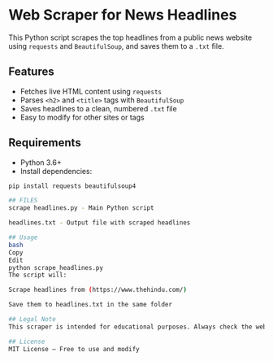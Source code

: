 #  Web Scraper for News Headlines

This Python script scrapes the top headlines from a public news website using `requests` and `BeautifulSoup`, and saves them to a `.txt` file.

##  Features

- Fetches live HTML content using `requests`
- Parses `<h2>` and `<title>` tags with `BeautifulSoup`
- Saves headlines to a clean, numbered `.txt` file
- Easy to modify for other sites or tags

##  Requirements

- Python 3.6+
- Install dependencies:

```bash
pip install requests beautifulsoup4

## FILES
scrape headlines.py - Main Python script

headlines.txt - Output file with scraped headlines

## Usage
bash
Copy
Edit
python scrape_headlines.py
The script will:

Scrape headlines from (https://www.thehindu.com/)

Save them to headlines.txt in the same folder

## Legal Note
This scraper is intended for educational purposes. Always check the website’s robots.txt and terms of service before scraping.

## License
MIT License – Free to use and modify
